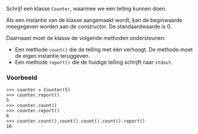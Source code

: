 Schrijf een klasse `Counter`, waarmee we een telling kunnen doen.

Als een instantie van de klasse aangemaakt wordt,
kan de beginwaarde meegegeven worden aan de constructor.
De standaardwaarde is 0.

Daarnaast moet de klasse de volgende methoden ondersteunen:

- Een methode `count()` die de telling met één verhoogt.
  De methode moet de eigen instantie teruggeven.
- Een methode `report()` die de huidige telling schrijft naar `stdout`.

### Voorbeeld

```console?lang=python&prompt=>>>
>>> counter = Counter(5)
>>> counter.report()
5
>>> counter.count()
>>> counter.report()
6
>>> counter.count().count().count().count().report()
10
```
